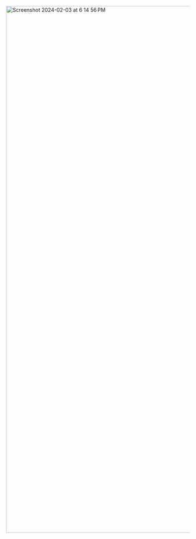 
<img width="1440" alt="Screenshot 2024-02-03 at 6 14 56 PM" src="https://github.com/samiksha12/delicious-recipe/assets/21308981/8552e343-8ad7-453d-8e96-5d30474f2138">
